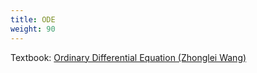 ```yaml
---
title: ODE
weight: 90
---
```


Textbook: [Ordinary Differential Equation (Zhonglei Wang)](https://www.zotero.org/dafuzhu123/collections/R28S2AQK/items/SPKWH9RI/reader)